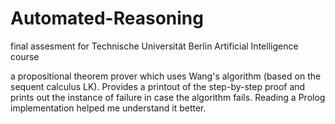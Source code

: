 # Automated-Reasoning
final assesment for Technische Universität Berlin Artificial Intelligence course

a propositional theorem prover which uses Wang's algorithm (based on the sequent calculus LK). Provides a printout of the step-by-step proof and prints out the instance of failure in case the algorithm fails. Reading a Prolog implementation helped me understand it better.
